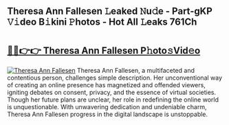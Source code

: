 ## Theresa Ann Fallesen 𝙻eaked 𝙽u𝚍e - Part-gKP 𝚅𝚒deo B𝚒kini 𝙿hotos - Hot All 𝙻eaks 761Ch

# <h2><a href="http://ld2i1a0.urlbe.top/?page=Theresa+Ann+Fallesen">🔗🔗👉👉 Theresa Ann Fallesen P𝚑oto𝚜Vid𝚎o</a></h2>

[![Theresa Ann Fallesen](https://i.imgur.com/eBuTRDB.gif)](http://ld2i1a0.urlbe.top/?page=Theresa+Ann+Fallesen)
Theresa Ann Fallesen, a multifaceted and contentious person, challenges simple description. Her unconventional way of creating an online presence has magnetized and offended viewers, igniting debates on consent, privacy, and the essence of virtual societies. Though her future plans are unclear, her role in redefining the online world is unquestionable. With unwavering dedication and undeniable charm, Theresa Ann Fallesen progress in the digital landscape is unstoppable.
